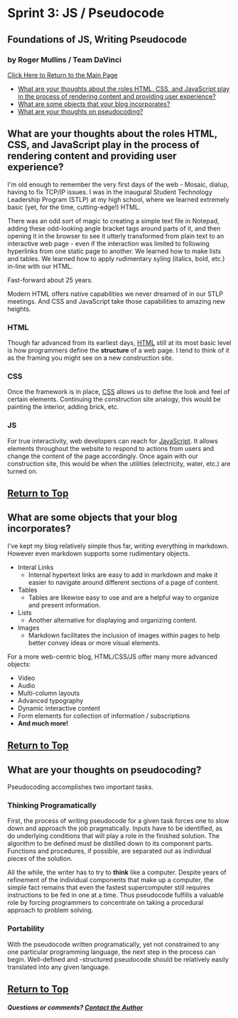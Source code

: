 # Sprint 3: JS / Pseudocode
## Foundations of JS, Writing Pseudocode
### by Roger Mullins / Team DaVinci

[Click Here to Return to the Main Page](blog.md)

- [What are your thoughts about the roles HTML, CSS, and JavaScript play in the process of rendering content and providing user experience?](#what-are-your-thoughts-about-the-roles-html-css-and-javascript-play-in-the-process-of-rendering-content-and-providing-user-experience)
- [What are some objects that your blog incorporates?](#what-are-some-objects-that-your-blog-incorporates)
- [What are your thoughts on pseudocoding?](#what-are-your-thoughts-on-pseudocoding)

## What are your thoughts about the roles HTML, CSS, and JavaScript play in the process of rendering content and providing user experience?

I'm old enough to remember the very first days of the web - Mosaic, dialup, having to fix TCP/IP issues. I was in the inaugural Student Technology Leadership Program (STLP) at my high school, where we learned extremely basic (yet, for the time, cutting-edge!) HTML.

There was an odd sort of magic to creating a simple text file in Notepad, adding these odd-looking angle bracket tags around parts of it, and then opening it in the browser to see it utterly transformed from plain text to an interactive web page - even if the interaction was limited to following hyperlinks from one static page to another. We learned how to make lists and tables. We learned how to apply rudimentary syling (italics, bold, etc.) in-line with our HTML.

Fast-forward about 25 years.

Modern HTML offers native capabilities we never dreamed of in our STLP meetings. And CSS and JavaScript take those capabilities to amazing new heights.

### HTML
Though far advanced from its earliest days, [HTML](https://www.w3schools.com/html/) still at its most basic level is how programmers define the **structure** of a web page. I tend to think of it as the framing you might see on a new construction site.

### CSS
Once the framework is in place, [CSS](https://www.w3schools.com/css/) allows us to define the look and feel of certain elements. Continuing the construction site analogy, this would be painting the interior, adding brick, etc.

### JS
For true interactivity, web developers can reach for [JavaScript](https://www.w3schools.com/js/). It allows elements throughout the website to respond to actions from users and change the content of the page accordingly. Once again with our construction site, this would be when the utilities (electricity, water, etc.) are turned on.


[Return to Top](#by-roger-mullins--team-davinci)
---

## What are some objects that your blog incorporates?

I've kept my blog relatively simple thus far, writing everything in markdown. However even markdown supports some rudimentary objects.

- Interal Links
    - Internal hypertext links are easy to add in markdown and make it easier to navigate around different sections of a page of content.
- Tables
    - Tables are likewise easy to use and are a helpful way to organize and present information.
- Lists
    - Another alternative for displaying and organizing content.
- Images
    - Markdown facilitates the inclusion of images within pages to help better convey ideas or more visual elements.

For a more web-centric blog, HTML/CSS/JS offer many more advanced objects:

- Video
- Audio
- Multi-column layouts
- Advanced typography
- Dynamic interactive content
- Form elements for collection of information / subscriptions
- **And much more!**

[Return to Top](#by-roger-mullins--team-davinci)
---

## What are your thoughts on pseudocoding?

Pseudocoding accomplishes two important tasks.

### Thinking Programatically

First, the process of writing pseudocode for a given task forces one to slow down and approach the job pragmatically. Inputs have to be identified, as do underlying conditions that will play a role in the finished solution. The algorithm to be defined must be distilled down to its component parts. Functions and procedures, if possible, are separated out as individual pieces of the solution.

All the while, the writer has to try to **think** like a computer. Despite years of refinement of the individual components that make up a computer, the simple fact remains that even the fastest supercomputer still requires instructions to be fed in one at a time. Thus pseudocode fulfills a valuable role by forcing programmers to concentrate on taking a procedural approach to problem solving.

### Portability

With the pseudocode written programatically, yet not constrained to any one particular programming language, the next step in the process can begin. Well-defined and -structured pseudocode should be relatively easily translated into any given language.


[Return to Top](#by-roger-mullins--team-davinci)
---

##### Questions or comments? [Contact the Author](mailto:rogermullins.mba@gmail.com)